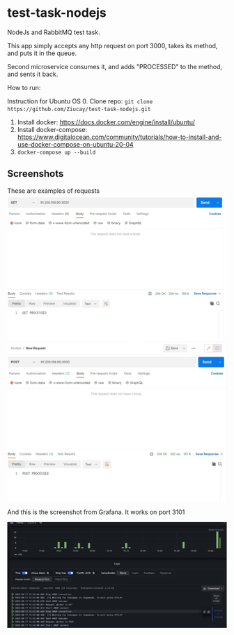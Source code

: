 # test-task-nodejs
NodeJs and RabbitMQ test task. 

This app simply accepts any http request on port 3000,
takes its method, and puts it in the queue. 

Second microservice consumes it, and adds "PROCESSED"
to the method, and sents it back.

How to run:

Instruction for Ubuntu OS
0. Clone repo: `git clone https://github.com/Ziucay/test-task-nodejs.git`
1. Install docker: https://docs.docker.com/engine/install/ubuntu/
2. Install docker-compose: https://www.digitalocean.com/community/tutorials/how-to-install-and-use-docker-compose-on-ubuntu-20-04
3. `docker-compose up --build`


## Screenshots

These are examples of requests
![](assets/GET.jpg)
![](assets/POST.jpg)

And this is the screenshot from Grafana.
It works on port 3101

![](assets/Grafana.jpg)
